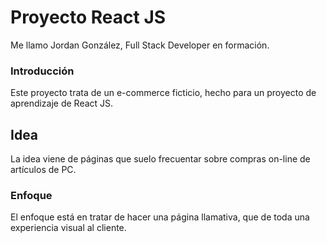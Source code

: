 # Proyecto React JS

Me llamo Jordan González, Full Stack Developer en formación.

### Introducción

Este proyecto trata de un e-commerce ficticio, hecho para un proyecto de aprendizaje de React JS.

## Idea

La idea viene de páginas que suelo frecuentar sobre compras on-line de artículos de PC.

### Enfoque

El enfoque está en tratar de hacer una página llamativa, que de toda una experiencia visual al cliente.